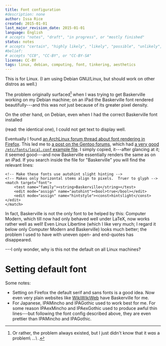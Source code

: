 ```yaml
---
title: Font configuration
#description: none
author: Issa Rice
created: 2015-01-01
last_major_revision_date: 2015-01-01
language: English
# accepts "notes", "draft", "in progress", or "mostly finished"
status: notes
# accepts "certain", "highly likely", "likely", "possible", "unlikely", "highly unlikely", "remote", "impossible", "log", "emotional", or "fiction"
#belief: 
# accepts "CC0", "CC-BY", or "CC-BY-SA"
license: CC-BY
tags: linux, debian, computing, font, tinkering, aesthetics
---
```


This is for Linux.
(I am using Debian GNU/Linux, but should work on other distros as well.)

The problem originally surfaced[^f] when I was trying to get Baskerville working on my Debian machine; on an iPad the Baskerville font rendered beautifully---and this was *not* just because of its greater pixel density.

[^f]: Or rather, the problem always existed, but I just didn't know that it *was* a problem\ ...\ .

On the other hand, on Debian, even when I had the correct Baskerville font installed
<!--
    Perhaps I should talk about all the fake Baskerville fonts out there!
-->(read: the identical one), I could not get text to display well.
Eventually I found [an ArchLinux forum thread about font rendering in Firefox](https://bbs.archlinux.org/viewtopic.php?pid=1260113).
This led me to [a post on the Gentoo forums](http://forums.gentoo.org/viewtopic-p-7273876.html#7273876), which had [a very good `/etc/fonts/local.conf` example file](https://dl.dropboxusercontent.com/u/18371907/local.conf).
I simply copied, it---after glancing at it; it seemed good---and now Baskerville essentially renders the same as on an iPad.
If you search inside the file for "Baskerville" you will find the relevant lines:

```{.xml}
<!-- Make these fonts use autohint slight hinting -->
<!-- Makes only horizontal stems align to pixels.  Truer to glyph -->
<match target="font">
    <test name="family"><string>Baskerville</string></test>
    <edit mode="assign" name="autohint"><bool>true</bool></edit>
    <edit mode="assign" name="hintstyle"><const>hintslight</const></edit>
</match>
```

In fact, Baskerville is not the only font to be helped by this: Computer Modern, which till now had only behaved well under LaTeX, now works rather well as well!
Even Linux Libertine (which I like very much; I regard it below only Computer Modern and Baskerville) looks much better; the problem I used to have with uneven open- and end-quotes has disappeared.

---I only wonder, why is this not the default on all Linux machines?

# Setting default font

Some notes:

- Setting on Firefox the default serif and sans fonts is a good idea.
Now even very plain websites like [WikiWikiWeb](http://c2.com/cgi/wiki?FrontPage) have Baskerville for me.
- For Japanese, IPAMincho and IPAGothic used to work best for me.
For some reason IPAexMincho and IPAexGothic used to produce awful thin lines---but following the font config described above, they are even prettier than IPAMincho and IPAGothic.

